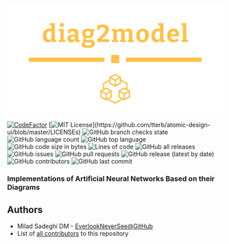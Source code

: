 ![](logo.png)

[![CodeFactor](https://www.codefactor.io/repository/github/everlookneversee/diag2model/badge)](https://www.codefactor.io/repository/github/everlookneversee/diag2model)
[![MIT License](https://img.shields.io/apm/l/atomic-design-ui.svg?)](https://github.com/tterb/atomic-design-ui/blob/master/LICENSEs)
![GitHub branch checks state](https://img.shields.io/github/checks-status/EverLookNeverSee/diag2model/main)
![GitHub language count](https://img.shields.io/github/languages/count/EverLookNeverSee/diag2model)
![GitHub top language](https://img.shields.io/github/languages/top/EverLookNeverSee/diag2model)
![GitHub code size in bytes](https://img.shields.io/github/languages/code-size/EverLookNeverSee/diag2model)
![Lines of code](https://img.shields.io/tokei/lines/github/EverLookNeverSee/diag2model)
![GitHub all releases](https://img.shields.io/github/downloads/EverLookNeverSee/diag2model/total)
![GitHub issues](https://img.shields.io/github/issues-raw/EverLookNeverSee/diag2model)
![GitHub pull requests](https://img.shields.io/github/issues-pr-raw/EverLookNeverSee/diag2model)
![GitHub release (latest by date)](https://img.shields.io/github/v/release/EverLookNeverSee/diag2model)
![GitHub contributors](https://img.shields.io/github/contributors/EverLookNeverSee/diag2model)
![GitHub last commit](https://img.shields.io/github/last-commit/EverLookNeverSee/diag2model)

### Implementations of Artificial Neural Networks Based on their Diagrams

## Authors
* Milad Sadeghi DM - [EverlookNeverSee@GitHub](https://github.com/EverLookNeverSee)
* List of [all contributors](https://github.com/EverLookNeverSee/diag2model/graphs/contributors) to this repository
